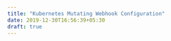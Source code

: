 ```yaml
---
title: "Kubernetes Mutating Webhook Configuration"
date: 2019-12-30T16:56:39+05:30
draft: true
---
```


